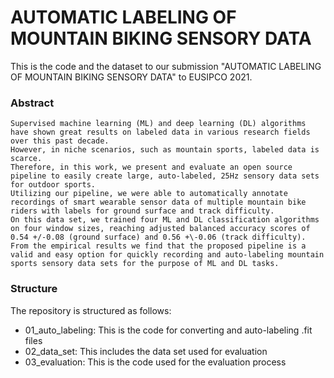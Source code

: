 # AUTOMATIC LABELING OF MOUNTAIN BIKING SENSORY DATA

This is the code and the dataset to our submission "AUTOMATIC LABELING OF MOUNTAIN BIKING SENSORY DATA" to EUSIPCO 2021.

### Abstract
```
Supervised machine learning (ML) and deep learning (DL) algorithms have shown great results on labeled data in various research fields over this past decade.
However, in niche scenarios, such as mountain sports, labeled data is scarce.
Therefore, in this work, we present and evaluate an open source pipeline to easily create large, auto-labeled, 25Hz sensory data sets for outdoor sports.
Utilizing our pipeline, we were able to automatically annotate recordings of smart wearable sensor data of multiple mountain bike riders with labels for ground surface and track difficulty.
On this data set, we trained four ML and DL classification algorithms on four window sizes, reaching adjusted balanced accuracy scores of 0.54 +/-0.08 (ground surface) and 0.56 +\-0.06 (track difficulty).
From the empirical results we find that the proposed pipeline is a valid and easy option for quickly recording and auto-labeling mountain sports sensory data sets for the purpose of ML and DL tasks.
```

### Structure
The repository is structured as follows:
* 01_auto_labeling: This is the code for converting and auto-labeling .fit files
* 02_data_set: This includes the data set used for evaluation
* 03_evaluation: This is the code used for the evaluation process
